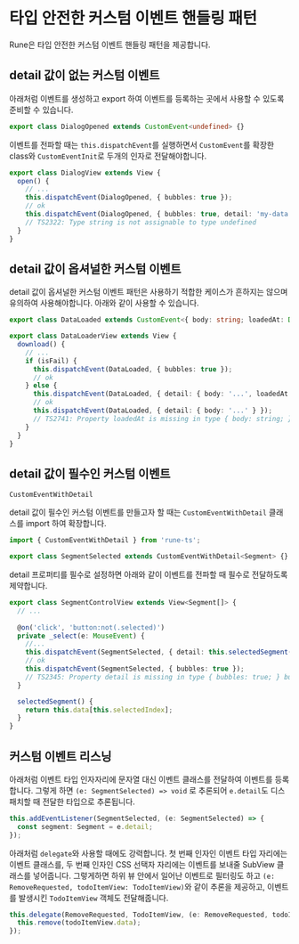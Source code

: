 # 타입 안전한 커스텀 이벤트 핸들링 패턴

Rune은 타입 안전한 커스텀 이벤트 핸들링 패턴을 제공합니다.


## detail 값이 없는 커스텀 이벤트

아래처럼 이벤트를 생성하고 export 하여 이벤트를 등록하는 곳에서 사용할 수 있도록 준비할 수 있습니다.

```typescript
export class DialogOpened extends CustomEvent<undefined> {}
```

이벤트를 전파할 때는 `this.dispatchEvent`를 실행하면서 `CustomEvent`를 확장한 class와 `CustomEventInit`로 두개의 인자로 전달해야합니다.  

```typescript
export class DialogView extends View {
  open() {
    // ...
    this.dispatchEvent(DialogOpened, { bubbles: true });
    // ok
    this.dispatchEvent(DialogOpened, { bubbles: true, detail: 'my-data' });
    // TS2322: Type string is not assignable to type undefined
  }
}
```

## detail 값이 옵셔널한 커스텀 이벤트

detail 값이 옵셔널한 커스텀 이벤트 패턴은 사용하기 적합한 케이스가 흔하지는 않으며 유의하여 사용해야합니다. 아래와 같이 사용할 수 있습니다.

```typescript
export class DataLoaded extends CustomEvent<{ body: string; loadedAt: Date }> {}

export class DataLoaderView extends View {
  download() {
    // ...
    if (isFail) {
      this.dispatchEvent(DataLoaded, { bubbles: true });
      // ok  
    } else {
      this.dispatchEvent(DataLoaded, { detail: { body: '...', loadedAt: new Date() } });
      // ok
      this.dispatchEvent(DataLoaded, { detail: { body: '...' } });
      // TS2741: Property loadedAt is missing in type { body: string; } but required in type { body: string; loadedAt: Date; }  
    }
  }
}
```

## detail 값이 필수인 커스텀 이벤트

`CustomEventWithDetail` 

detail 값이 필수인 커스텀 이벤트를 만들고자 할 때는 `CustomEventWithDetail` 클래스를 import 하여 확장합니다.

```typescript
import { CustomEventWithDetail } from 'rune-ts';

export class SegmentSelected extends CustomEventWithDetail<Segment> {}
```

detail 프로퍼티를 필수로 설정하면 아래와 같이 이벤트를 전파할 때 필수로 전달하도록 제약합니다.

```typescript
export class SegmentControlView extends View<Segment[]> {
  // ...
  
  @on('click', 'button:not(.selected)')
  private _select(e: MouseEvent) {
    //...
    this.dispatchEvent(SegmentSelected, { detail: this.selectedSegment(), bubbles: true });
    // ok
    this.dispatchEvent(SegmentSelected, { bubbles: true });
    // TS2345: Property detail is missing in type { bubbles: true; } but required in type CustomEventWithDetailInit<Segment>
  }

  selectedSegment() {
    return this.data[this.selectedIndex];
  }
}
```

## 커스텀 이벤트 리스닝

아래처럼 이벤트 타입 인자자리에 문자열 대신 이벤트 클래스를 전달하여 이벤트를 등록합니다. 그렇게 하면 `(e: SegmentSelected) => void` 로 추론되어 `e.detail`도 디스패치할 때 전달한 타입으로 추론됩니다.

```typescript
this.addEventListener(SegmentSelected, (e: SegmentSelected) => {
  const segment: Segment = e.detail;
});
```

아래처럼 `delegate`와 사용할 때에도 강력합니다. 첫 번째 인자인 이벤트 타입 자리에는 이벤트 클래스를, 두 번째 인자인 CSS 선택자 자리에는 이벤트를 보내줄 SubView 클래스를 넣어줍니다. 그렇게하면 하위 뷰 안에서 일어난 이벤트로 필터링도 하고 `(e: RemoveRequested, todoItemView: TodoItemView)`와 같이 추론을 제공하고, 이벤트를 발생시킨 `TodoItemView` 객체도 전달해줍니다. 

```typescript
this.delegate(RemoveRequested, TodoItemView, (e: RemoveRequested, todoItemView: TodoItemView) => {
  this.remove(todoItemView.data);
});
```



